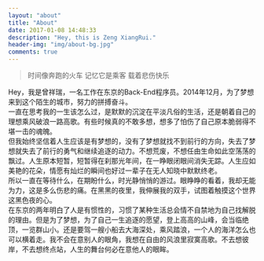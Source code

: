 ```yaml
---
layout: "about"
title: "About"
date: 2017-01-08 14:48:33
description: "Hey, this is Zeng XiangRui."
header-img: "img/about-bg.jpg"
comments: true
---
```



>时间像奔跑的火车
>记忆它是乘客
>载着悲伤快乐

Hey，我是曾祥瑞，一名工作在东京的Back-End程序员。2014年12月，为了梦想来到这个陌生的城市，努力的拼搏奋斗。<br>
一直在思考我的一生该怎么过，是默默的沉淀在平淡凡俗的生活，还是朝着自己的理想乘风破浪一路高歌。有些时候真的不敢多想，想多了怕伤了自己原本脆弱得不堪一击的魂魄。 <br>
但我始终坚信着人生应该是有梦想的，没有了梦想就找不到前行的方向，失去了梦想就失去了前行的勇气和继续追逐的动力。不想荒废，不想任由生命如此空荡荡的飘过。人生原本短暂，短暂得在刹那光年间，在一睁眼闭眼间消失无踪。人生应如美艳的花朵，情愿有灿烂的瞬间也好过一辈子在无人知晓中默默终老。<br>
所以一直在等待什么，在期盼什么，时光静悄悄的游过。眼睁睁的看着，我却无能为力，这是多么伤悲的痛。在黑黑的夜里，我伸展我的双手，试图着触摸这个世界这黑色夜的心。<br>
在东京的两年明白了人是有惯性的，习惯了某种生活总会情不自禁地为自己找解脱的理由。但是为了梦想，为了自己一生追逐的愿望，登上高高的山峰，会当临绝顶，一览群山小。还是要驾一艘小船去大海深处，乘风踏浪，一个人的海洋怎么也可以横着走。我不会在意别人的眼角，我想在自由的风浪里寂寞高歌。不去想彼岸，不去想终点站，人生的舞台何必在意他人的眼眸。

